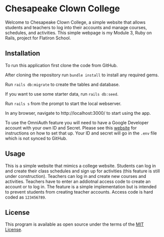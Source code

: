 # Chesapeake Clown College

Welcome to Chesapeake Clown College, a simple website that allows students and teachers to log into their accounts and manage courses, schedules, and activities.  This simple webpage is my Module 3, Ruby on Rails, project for Flatiron School.  

## Installation

To run this application first clone the code from GitHub.

After cloning the repository run `bundle install` to install any required gems.

Run `rails db:migrate` to create the tables and database.

If you want to use some starter data, run `rails db:seed`.

Run `rails s` from the prompt to start the local webserver.

In any browser, navigate to http://localhost:3000/ to start using the app.

To use the OmniAuth feature you will need to have a Google Developer account with your own ID and Secret.  Please see this [website](https://www.balbooa.com/gridbox-documentation/how-to-get-google-client-id-and-client-secret) for instructions on how to set that up.  Your ID and secret will go in the `.env` file which is not synced to GitHub.

## Usage

This is a simple website that mimics a college website.  Students can log in and create their class schedules and sign up for activities (this feature is still under construction).  Teachers can log in and create new courses and activities.  Teachers have to enter an addiotnal access code to create an account or to log in.  The feature is a simple implementation but is intended to prevent students from creating teacher accounts.  Access code is hard coded as `123456789`.

## License

This program is available as open source under the terms of the [MIT License](https://opensource.org/licenses/MIT).